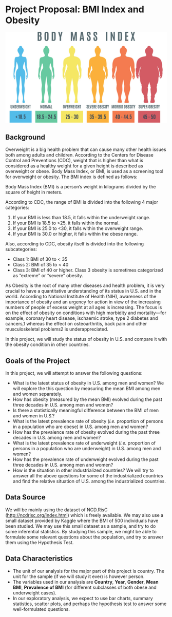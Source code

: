 # Project Proposal: BMI Index and Obesity
![](BMI.jpg)


## Background

Overweight is a big health problem that can cause many other health issues both among adults and children. According to the Centers for Disease Control and Preventions (CDC), weight that is higher than what is considered as a healthy weight for a given height is described as overweight or obese. Body Mass Index, or BMI, is used as a screening tool for overweight or obesity. The BMI index is defined as follows:

Body Mass Index (BMI) is a person’s weight in kilograms divided by the square of height in meters. 

According to CDC, the range of BMI is divided into the following 4 major categories:

  1. If your BMI is less than 18.5, it falls within the underweight range.
  2. If your BMI is 18.5 to <25, it falls within the normal.
  3. If your BMI is 25.0 to <30, it falls within the overweight range.
  4. If your BMI is 30.0 or higher, it falls within the obese range.

Also, according to CDC, obesity itself is divided into the following subcategories:


  * Class 1: BMI of 30 to < 35
  * Class 2: BMI of 35 to < 40
  * Class 3: BMI of 40 or higher. Class 3 obesity is sometimes categorized as “extreme” or “severe” obesity.
  
  As Obesity is the root of many other diseases and health problem, it is very crucial to have a quantitative understanding of its status in U.S. and in the world. According to National Institute of Health (NIH), awareness of the importance of obesity and an urgency for action in view of the increasing numbers of people of excess weight at all ages is increasing. The focus is on the effect of obesity on conditions with high morbidity and mortality—for example, coronary heart disease, ischaemic stroke, type 2 diabetes and cancers,1 whereas the effect on osteoarthritis, back pain and other musculoskeletal problems2 is underappreciated.
  
In this project, we will study the status of obesity in U.S. and compare it with the obesity condition in other countries.

## Goals of the Project

In this project, we will attempt to answer the following questions:

 * What is the latest status of obesity in U.S. among men and women? We will explore the this question by measuring the mean BMI among men and women separately.
 * How has obesity (measured by the mean BMI) evolved during the past three decades in U.S. among men and women?
 * Is there a statistically meaningful difference between the BMI of men and women in U.S.?
 * What is the latest prevalence rate of obesity (*i.e.* proportion of persons in a population who are obese) in U.S. among men and women?
 * How has the prevalence rate of obesity evolved during the past three decades in U.S. among men and women? 
 * What is the latest prevalence rate of underweight (*i.e.* proportion of persons in a population who are underweight) in U.S. among men and women?
 * How has the prevalence rate of underweight evolved during the past three decades in U.S. among men and women?
 * How is the situation in other industrialized countries? We will try to answer all the above questions for some of the industrialized countries and find the relative situation of U.S. among the industrialized countries.
 
## Data Source

We will be mainly using the dataset of NCD.RisC (http://ncdrisc.org/index.html) which is freely available. We may also use a small dataset provided by Kaggle where the BMI of 500 individuals have been studied. We may use this small dataset as a sample, and try to do some inferential statistics. By studying this sample, we might be able to formulate some relevant questions about the population, and try to answer them using the Hypothesis Test.

## Data Characteristics

* The unit of our analysis for the major part of this project is country. The unit for the sample (if we will study it ever) is however person.
* The variables used in our analysis are **Country**, **Year**, **Gender**, **Mean BMI**, **Prevalence of BMI** (for different subclasses of both obese and underweight cases).
* In our exploratory analysis, we expect to use bar charts, summary statistics, scatter plots, and perhaps the hypothesis test to answer some well-formulated questions. 
